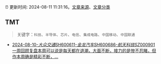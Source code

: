 :alarm_clock: 更新时间: 2024-08-11 11:31:16。[文章来源](/README.md)、[文章分类](/TAGS.md)

## TMT


> 关键字：`科技`、`半导体`、`芯片`、`电信`、`集成电路`、`中国移动`、`中国联通`



- [2024-08-10-$大众交通SH600611$-$金龙汽车SH600686$-$航天科技SZ000901$一周回顾复盘本周可以说是每天都在退潮，大面不断，接力的是惨不忍睹，但作本周确是精彩不断，...](https://xueqiu.com/8471420209/300617177) 
